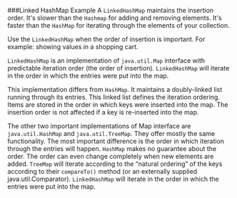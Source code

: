 ###Linked HashMap Example
A ```LinkedHashMap``` maintains the insertion order. It's slower than the ```Hashmap``` for adding and removing elements. It's faster than the ```HashMap``` for iterating through the elements of your collection.

Use the ```LinkedHashMap``` when the order of insertion is important. For example: showing values in a shopping cart.

```LinkedHashMap``` is an implementation of ```java.util.Map``` interface with predictable iteration order (the order of insertion). ```LinkedHashMap``` will iterate in the order in which the entries were put into the map.

This implementation differs from ```HashMap```. It maintains a doubly-linked list running through its entries. This linked list defines the iteration ordering. Items are stored in the order in which keys were inserted into the map. The insertion order is not affected if a key is re-inserted into the map. 

The other two important implementations of Map interface are ```java.util.HashMap``` and ```java.util.TreeMap```. They offer mostly the same functionality. The most important difference is the order in which iteration through the entries will happen. ```HashMap``` makes no guarantee about the order. The order can even change completely when new elements are added. ```TreeMap``` will iterate according to the “natural ordering” of the keys according to their ```compareTo()``` method (or an externally supplied java.util.Comparator). ```LinkedHashMap``` will iterate in the order in which the entries were put into the map.


